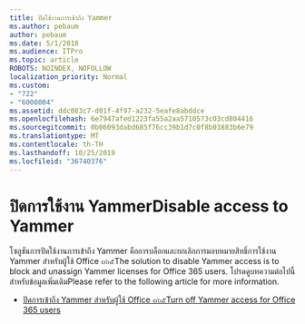 ```yaml
---
title: ปิดใช้งานการเข้าถึง Yammer
ms.author: pebaum
author: pebaum
ms.date: 5/1/2018
ms.audience: ITPro
ms.topic: article
ROBOTS: NOINDEX, NOFOLLOW
localization_priority: Normal
ms.custom:
- "722"
- "6000004"
ms.assetid: ddc083c7-d01f-4f97-a232-5eafe8abddce
ms.openlocfilehash: 6e7947afed1223fa55a2aa5710573c03cd804416
ms.sourcegitcommit: 0b06093dabd685f76cc39b1d7c0f8b03883b6e79
ms.translationtype: MT
ms.contentlocale: th-TH
ms.lasthandoff: 10/25/2019
ms.locfileid: "36740376"
---
```

# <a name="disable-access-to-yammer"></a><span data-ttu-id="b2b23-102">ปิดการใช้งาน Yammer</span><span class="sxs-lookup"><span data-stu-id="b2b23-102">Disable access to Yammer</span></span>

<span data-ttu-id="b2b23-103">โซลูชันการปิดใช้งานการเข้าถึง Yammer คือการบล็อกและยกเลิกการมอบหมายสิทธิ์การใช้งาน Yammer สำหรับผู้ใช้ Office ๓๖๕</span><span class="sxs-lookup"><span data-stu-id="b2b23-103">The solution to disable Yammer access is to block and unassign Yammer licenses for Office 365 users.</span></span> <span data-ttu-id="b2b23-104">โปรดดูบทความต่อไปนี้สำหรับข้อมูลเพิ่มเติม</span><span class="sxs-lookup"><span data-stu-id="b2b23-104">Please refer to the following article for more information.</span></span>
  
- [<span data-ttu-id="b2b23-105">ปิดการเข้าถึง Yammer สำหรับผู้ใช้ Office ๓๖๕</span><span class="sxs-lookup"><span data-stu-id="b2b23-105">Turn off Yammer access for Office 365 users</span></span>](https://docs.microsoft.com/yammer/manage-yammer-users/turn-off-user-access)

